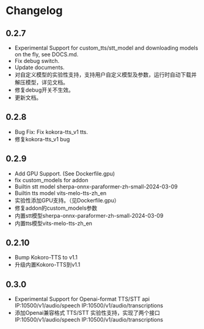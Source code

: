 # Changelog

## 0.2.7

- Experimental Support for custom_tts/stt_model and downloading models on the fly, see DOCS.md.
- Fix debug switch.
- Update documents.
- 对自定义模型的实验性支持，支持用户自定义模型及参数，运行时自动下载并解压模型，详见文档。
- 修复debug开关不生效。
- 更新文档。

## 0.2.8

- Bug Fix: Fix kokora-tts_v1 tts.
- 修复kokora-tts_v1 bug

## 0.2.9

- Add GPU Support. (See Dockerfile.gpu)
- fix custom_models for addon
- Builtin stt model sherpa-onnx-paraformer-zh-small-2024-03-09
- Builtin tts model vits-melo-tts-zh_en
- 实验性添加GPU支持。（见Dockerfile.gpu）
- 修复addon的custom_models参数
- 内置stt模型sherpa-onnx-paraformer-zh-small-2024-03-09
- 内置tts模型vits-melo-tts-zh_en


## 0.2.10

- Bump Kokoro-TTS to v1.1
- 升级内置Kokoro-TTS到v1.1

## 0.3.0

- Experimental Support for Openai-format TTS/STT api  IP:10500/v1/audio/speech IP:10500/v1/audio/transcriptions
- 添加Openai兼容格式 TTS/STT 实验性支持，实现了两个接口  IP:10500/v1/audio/speech IP:10500/v1/audio/transcriptions